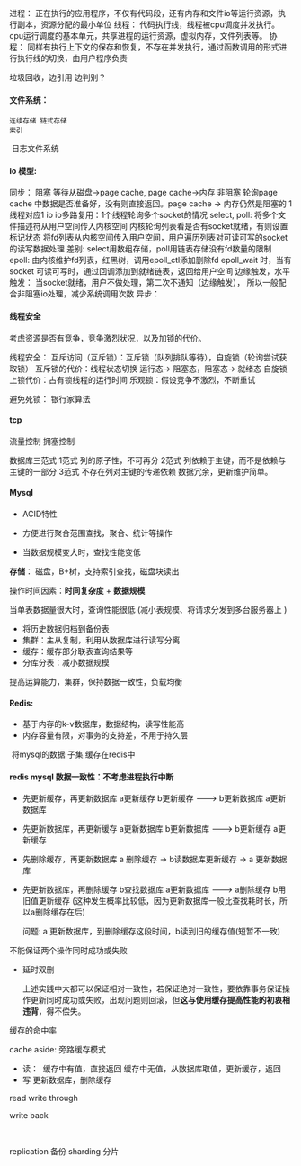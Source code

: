 
进程：
  正在执行的应用程序，不仅有代码段，还有内存和文件io等运行资源，执行副本，资源分配的最小单位
线程：
  代码执行线，线程被cpu调度并发执行。cpu运行调度的基本单元，共享进程的运行资源，虚拟内存，文件列表等。
协程：
  同样有执行上下文的保存和恢复，不存在并发执行，通过函数调用的形式进行执行线的切换，由用户程序负责



垃圾回收，边引用 边判别？

#### 文件系统：
  ```
  连续存储 链式存储
  索引
  ```
​	日志文件系统

#### io 模型:
  同步：
     阻塞  等待从磁盘->page cache, page cache->内存
     非阻塞 轮询page cache 中数据是否准备好，没有则直接返回。page cache -> 内存仍然是阻塞的
     1线程对应1 io
     io多路复用：1个线程轮询多个socket的情况
           select, poll: 将多个文件描述符从用户空间传入内核空间
                         内核轮询列表看是否有socket就绪，有则设置标记状态
                         将fd列表从内核空间传入用户空间，用户遍历列表对可读可写的socket的读写数据处理
                         差别: select用数组存储，poll用链表存储没有fd数量的限制
            epoll:
                由内核维护fd列表，红黑树，调用epoll_ctl添加删除fd
                epoll_wait 时，当有socket 可读可写时，通过回调添加到就绪链表，返回给用户空间
                边缘触发，水平触发：
                      当socket就绪，用户不做处理，第二次不通知（边缘触发），
                      所以一般配合非阻塞io处理，减少系统调用次数
   异步：

#### 线程安全
考虑资源是否有竞争，竞争激烈状况，以及加锁的代价。

线程安全：
   互斥访问（互斥锁）：互斥锁（队列排队等待），自旋锁（轮询尝试获取锁）
         互斥锁的代价：线程状态切换 运行态-> 阻塞态，阻塞态-> 就绪态
         自旋锁上锁代价：占有锁线程的运行时间
   乐观锁：假设竞争不激烈，不断重试

避免死锁：
    银行家算法

#### tcp
   流量控制
   拥塞控制

数据库三范式
    1范式 列的原子性，不可再分
    2范式 列依赖于主键，而不是依赖与主键的一部分
    3范式 不存在列对主键的传递依赖
    数据冗余，更新维护简单。


#### Mysql

- ACID特性

- 方便进行聚合范围查找，聚合、统计等操作

- 当数据规模变大时，查找性能变低



**存储**： 磁盘，B+树，支持索引查找，磁盘块读出

操作时间因素：**时间复杂度** + **数据规模**

当单表数据量很大时，查询性能很低  (减小表规模、将请求分发到多台服务器上 )

- 将历史数据归档到备份表
- 集群：主从复制，利用从数据库进行读写分离
- 缓存：缓存部分联表查询结果等
- 分库分表：减小数据规模

提高运算能力，集群，保持数据一致性，负载均衡


#### Redis:

-  基于内存的k-v数据库，数据结构，读写性能高
-  内存容量有限，对事务的支持差，不用于持久层

​    将mysql的数据 子集 缓存在redis中

#### redis mysql 数据一致性：不考虑进程执行中断

- 先更新缓存，再更新数据库
   a更新缓存 b更新缓存 ---> b更新数据库 a更新数据库
- 先更新数据库，再更新缓存
   a更新数据库 b更新数据库   --->  b更新缓存 a更新缓存

- 先删除缓存，再更新数据库
   a 删除缓存  ->  b读数据库更新缓存  ->  a 更新数据库
- 先更新数据库，再删除缓存
   b查找数据库 a更新数据库    --->  a删除缓存 b用旧值更新缓存 (这种发生概率比较低，因为更新数据库一般比查找耗时长，所以a删除缓存在后)

   问题: a 更新数据库，到删除缓存这段时间，b读到旧的缓存值(短暂不一致)

不能保证两个操作同时成功或失败

- 延时双删

   上述实践中大都可以保证相对一致性，若保证绝对一致性，要依靠事务保证操作更新同时成功或失败，出现问题则回滚，但**这与使用缓存提高性能的初衷相违背**，得不偿失。

缓存的命中率

cache aside: 旁路缓存模式
- 读：
​     缓存中有值，直接返回
​     缓存中无值，从数据库取值，更新缓存，返回
- 写
  更新数据库，删除缓存

read write through

write back

​

replication 备份
sharding 分片
